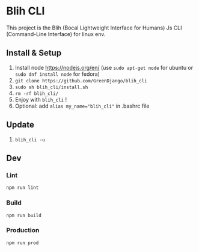 # Blih CLI
This project is the Blih (Bocal Lightweight Interface for Humans) Js CLI (Command-Line Interface) for linux env.

## Install & Setup
1. Install node https://nodejs.org/en/ (use `sudo apt-get node` for ubuntu or `sudo dnf install node` for fedora)
2. `git clone https://github.com/GreenDjango/blih_cli`
3. `sudo sh blih_cli/install.sh`
4. `rm -rf blih_cli/`
5. Enjoy with `blih_cli` !
6. Optional: add `alias my_name="blih_cli"` in .bashrc file

## Update
1. `blih_cli -u`

## Dev
### Lint
```
npm run lint
```
### Build
```
npm run build
```

### Production
```
npm run prod
```
